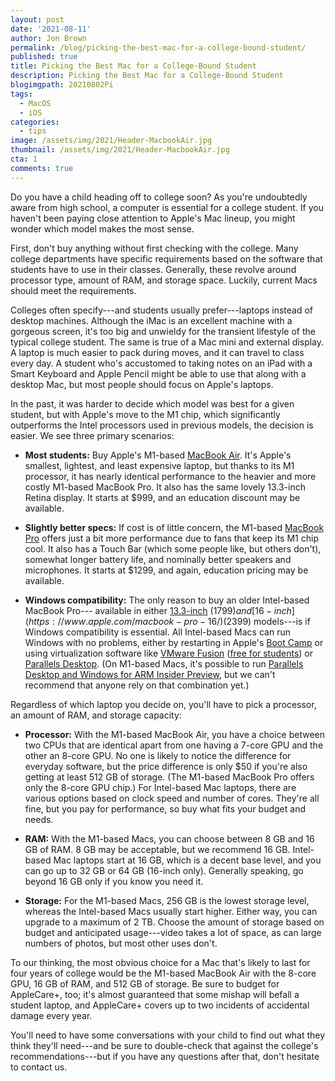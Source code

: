 ```yaml
---
layout: post
date: '2021-08-11'
author: Jon Brown
permalink: /blog/picking-the-best-mac-for-a-college-bound-student/
published: true
title: Picking the Best Mac for a College-Bound Student
description: Picking the Best Mac for a College-Bound Student
blogimgpath: 20210802Pi
tags:
  - MacOS
  - iOS
categories:
  - tips
image: /assets/img/2021/Header-MacbookAir.jpg
thumbnail: /assets/img/2021/Header-MacbookAir.jpg
cta: 1
comments: true
---
```

Do you have a child heading off to college soon? As you're undoubtedly
aware from high school, a computer is essential for a college student.
If you haven't been paying close attention to Apple's Mac lineup, you
might wonder which model makes the most sense.

First, don't buy anything without first checking with the college. Many
college departments have specific requirements based on the software
that students have to use in their classes. Generally, these revolve
around processor type, amount of RAM, and storage space. Luckily,
current Macs should meet the requirements.

Colleges often specify---and students usually prefer---laptops instead
of desktop machines. Although the iMac is an excellent machine with a
gorgeous screen, it's too big and unwieldy for the transient lifestyle
of the typical college student. The same is true of a Mac mini and
external display. A laptop is much easier to pack during moves, and it
can travel to class every day. A student who's accustomed to taking
notes on an iPad with a Smart Keyboard and Apple Pencil might be able to
use that along with a desktop Mac, but most people should focus on
Apple's laptops.

In the past, it was harder to decide which model was best for a given
student, but with Apple's move to the M1 chip, which significantly
outperforms the Intel processors used in previous models, the decision
is easier. We see three primary scenarios:

-   **Most students:** Buy Apple's M1-based [MacBook
    Air](https://www.apple.com/macbook-air/). It's Apple's smallest,
    lightest, and least expensive laptop, but thanks to its M1
    processor, it has nearly identical performance to the heavier and
    more costly M1-based MacBook Pro. It also has the same lovely
    13.3-inch Retina display. It starts at $999, and an education
    discount may be available.

-   **Slightly better specs:** If cost is of little concern, the
    M1-based [MacBook Pro](https://www.apple.com/macbook-pro-13/) offers
    just a bit more performance due to fans that keep its M1 chip cool.
    It also has a Touch Bar (which some people like, but others don't),
    somewhat longer battery life, and nominally better speakers and
    microphones. It starts at $1299, and again, education pricing may
    be available.

-   **Windows compatibility:** The only reason to buy an older
    Intel-based MacBook Pro--- available in either
    [13.3-inch](https://www.apple.com/shop/buy-mac/macbook-pro/13-inch-space-gray-2.0ghz-intel-core-i5-quad-core-processor-with-intel-iris-plus-graphics-512gb)
    ($1799) and [16-inch](https://www.apple.com/macbook-pro-16/)
    ($2399) models---is if Windows compatibility is essential. All
    Intel-based Macs can run Windows with no problems, either by
    restarting in Apple's [Boot
    Camp](https://support.apple.com/boot-camp) or using virtualization
    software like [VMware
    Fusion](https://www.vmware.com/products/fusion.html) ([free for
    students](https://my.vmware.com/web/vmware/evalcenter?p=fusion-player-personal))
    or [Parallels Desktop](http://www.parallels.com/products/desktop/).
    (On M1-based Macs, it's possible to run [Parallels Desktop and
    Windows for ARM Insider
    Preview](https://www.parallels.com/blogs/parallels-desktop-apple-silicon-mac/),
    but we can't recommend that anyone rely on that combination yet.)

Regardless of which laptop you decide on, you'll have to pick a
processor, an amount of RAM, and storage capacity:

-   **Processor:** With the M1-based MacBook Air, you have a choice
    between two CPUs that are identical apart from one having a 7-core
    GPU and the other an 8-core GPU. No one is likely to notice the
    difference for everyday software, but the price difference is only
    $50 if you're also getting at least 512 GB of storage. (The
    M1-based MacBook Pro offers only the 8-core GPU chip.) For
    Intel-based Mac laptops, there are various options based on clock
    speed and number of cores. They're all fine, but you pay for
    performance, so buy what fits your budget and needs.

-   **RAM:** With the M1-based Macs, you can choose between 8 GB and 16
    GB of RAM. 8 GB may be acceptable, but we recommend 16 GB.
    Intel-based Mac laptops start at 16 GB, which is a decent base
    level, and you can go up to 32 GB or 64 GB (16-inch only). Generally
    speaking, go beyond 16 GB only if you know you need it.

-   **Storage:** For the M1-based Macs, 256 GB is the lowest storage
    level, whereas the Intel-based Macs usually start higher. Either
    way, you can upgrade to a maximum of 2 TB. Choose the amount of
    storage based on budget and anticipated usage---video takes a lot of
    space, as can large numbers of photos, but most other uses don't.

To our thinking, the most obvious choice for a Mac that's likely to last
for four years of college would be the M1-based MacBook Air with the
8-core GPU, 16 GB of RAM, and 512 GB of storage. Be sure to budget for
AppleCare+, too; it's almost guaranteed that some mishap will befall a
student laptop, and AppleCare+ covers up to two incidents of accidental
damage every year.

You'll need to have some conversations with your child to find out what
they think they'll need---and be sure to double-check that against the
college's recommendations---but if you have any questions after that,
don't hesitate to contact us.